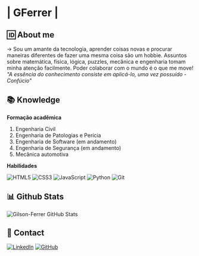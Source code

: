 # **| GFerrer |**

## 🆔 About me


-> Sou um amante da tecnologia, aprender coisas novas e procurar maneiras diferentes de fazer uma mesma coisa são um hobbie. Assuntos sobre matemática, física, lógica, puzzles, mecânica e engenharia tomam minha atenção facilmente. Poder colaborar com o mundo é o que me move! _"A essência do conhecimento consiste em aplicá-lo, uma vez possuído - Confúcio"_ 

## 📚 Knowledge

**Formação acadêmica**

1. Engenharia Civil
2. Engenharia de Patologias e Perícia
3. Engenharia de Software (em andamento)
4. Engenharia de Segurança (em andamento)
5. Mecânica automotiva

**Habilidades**

![HTML5](https://img.shields.io/badge/HTML5-000?style=for-the-badge&logo=html5)
![CSS3](https://img.shields.io/badge/CSS3-000?style=for-the-badge&logo=css3&logoColor=264CE4)
![JavaScript](https://img.shields.io/badge/JavaScript-000?style=for-the-badge&logo=javascript)
![Python](https://img.shields.io/badge/Python-000?style=for-the-badge&logo=python)
![Git](https://img.shields.io/badge/Git-000?style=for-the-badge&logo=git&logoColor=E94D5F)

## 📊 Github Stats
![Gilson-Ferrer GitHub Stats](https://github-readme-stats.vercel.app/api?username=Gilson-Ferrer&theme=tokyonight&bg_color=1A1B27&border_color=30A3DC&show_icons=true&icon_color=BB94F2&title_color=6295D9&text_color=38BDAE&hide=stars)
## 📧 Contact

[![LinkedIn](https://img.shields.io/badge/LinkedIn-000?style=for-the-badge&logo=linkedin&logoColor=0E76A8)](https://www.linkedin.com/in/gferrer-eng)
[![GitHub](https://img.shields.io/badge/GitHub-000?style=for-the-badge&logo=github&logoColor=30A3DC)](https://www.github.com/Gilson-Ferrer/)



